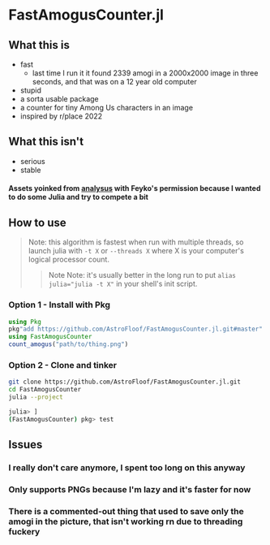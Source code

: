 # FastAmogusCounter.jl

## What this is
 - fast 
   - last time I run it it found 2339 amogi in a 2000x2000 image in three seconds, and that was on a 12 year old computer
 - stupid
 - a sorta usable package
 - a counter for tiny Among Us characters in an image
 - inspired by r/place 2022

## What this isn't
 - serious
 - stable

#### Assets yoinked from [analysus](https://github.com/Feyko/analysus/tree/main/amogi/templates) with Feyko's permission because I wanted to do some Julia and try to compete a bit

## How to use
> Note: this algorithm is fastest when run with multiple threads, so launch julia with `-t X` or `--threads X` where X is your computer's logical processor count.
>> Note Note: it's usually better in the long run to put `alias julia="julia -t X"` in your shell's init script.

### Option 1 - Install with Pkg
```julia
using Pkg
pkg"add https://github.com/AstroFloof/FastAmogusCounter.jl.git#master"
using FastAmogusCounter
count_amogus("path/to/thing.png")
```
### Option 2 - Clone and tinker
```sh
git clone https://github.com/AstroFloof/FastAmogusCounter.jl.git
cd FastAmogusCounter
julia --project

julia> ]
(FastAmogusCounter) pkg> test
```

## Issues

### I really don't care anymore, I spent too long on this anyway
### Only supports PNGs because I'm lazy and it's faster for now
### There is a commented-out thing that used to save only the amogi in the picture, that isn't working rn due to threading fuckery
